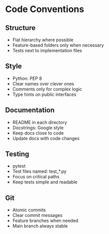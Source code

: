 # Code Conventions

## Structure
- Flat hierarchy where possible
- Feature-based folders only when necessary
- Tests next to implementation files

## Style
- Python: PEP 8
- Clear names over clever ones
- Comments only for complex logic
- Type hints on public interfaces

## Documentation
- README in each directory
- Docstrings: Google style
- Keep docs close to code
- Update docs with code changes

## Testing
- pytest
- Test files named: test_*.py
- Focus on critical paths
- Keep tests simple and readable

## Git
- Atomic commits
- Clear commit messages
- Feature branches when needed
- Main branch always stable 